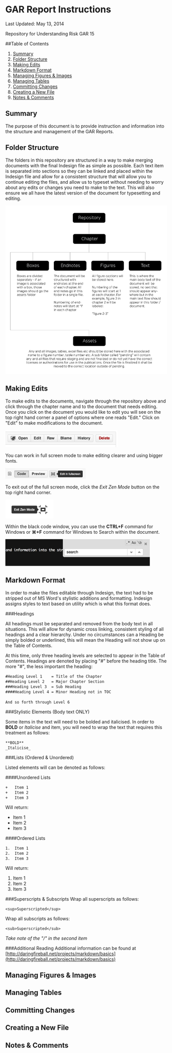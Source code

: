 # GAR Report Instructions

Last Updated: May 13, 2014

Repository for Understanding Risk GAR 15

##Table of Contents

1.  [Summary](#summary)
2.  [Folder Structure](#folder-structure)
3.  [Making Edits](#edits)
4.  [Markdown Format](#markdown)
5.  [Managing Figures & Images](#figures)
6.  [Managing Tables](#tables)
7.  [Committing Changes](#commit)
8.  [Creating a New File](#new-file)
9.  [Notes & Comments](#notes)


## <a name="summary"><a/>Summary

The purpose of this document is to provide instruction and information into the structure and management of the GAR Reports.

## <a name="folder-structure"><a/>Folder Structure

The folders in this repository are structured in a way to make merging documents with the final Indesign file as simple as possible. Each text item is separated into sections so they can be linked and placed within the Indesign file and allow for a consistent structure that will allow you to continue editing the files, and allow us to typeset without needing to worry about any edits or changes you need to make to the text. This will also ensure we all have the latest version of the document for typesetting and editing. 

<img src="/_assets/readme/readme_figure_01.png" title="Folder Structure" />

## <a name="edits"><a/>Making Edits

To make edits to the documents, navigate through the repository above and click through the chapter name and to the document that needs editing. Once you click on the document you would like to edit you will see on the top right hand corner a panel of options where one reads "Edit." Click on "Edit" to make modifications to the document.

<img src="/_assets/readme/readme_figure_02.png" title="Edit" width="350px" />

You can work in full screen mode to make editing clearer and using bigger fonts. 

<img src="/_assets/readme/readme_figure_03.png" title="Full Screen" width="250px" />

To exit out of the full screen mode, click the *Exit Zen Mode* button on the top right hand corner.

<img src="/_assets/readme/readme_figure_04.png" title="Exit Full Screen" width="150px" />

Within the black code window, you can use the **CTRL+F** command for Windows or **⌘+F** command for Windows to Search within the document.

<img src="/_assets/readme/readme_figure_05.png" title="Search" width="450px" />

## <a name="markdown"><a/>Markdown Format

In order to make the files editable through Indesign, the text had to be stripped out of MS Word's stylistic additions and formatting. Indesign assigns styles to text based on utility which is what this format does.

###Headings

All headings must be separated and removed from the body text in all situations. This will allow for dynamic cross linking, consistent styling of all headings and a clear hierarchy. Under no circumstances can a Heading be simply bolded or underlined, this will mean the Heading will not show up on the Table of Contents.

At this time, only three heading levels are selected to appear in the Table of Contents. Headings are denoted by placing "#" before the heading title. The more "#", the less important the heading:

```
#Heading Level 1    = Title of the Chapter
##Heading Level 2   = Major Chapter Section
###Heading Level 3  = Sub Heading
####Heading Level 4 = Minor Heading not in TOC

And so forth through Level 6
```

###Stylistic Elements (Body text ONLY)

Some items in the text will need to be bolded and italicised. In order to **BOLD** or _Italicise_ and item, you will need to wrap the text that requires this treatment as follows:

```
**BOLD**
_Italicise_
```

###Lists (Ordered & Unordered)

Listed elements will can be denoted as follows:

####Unordered Lists
```
+   Item 1
+   Item 2
+   Item 3
```
Will return:

+   Item 1
+   Item 2
+   Item 3

####Ordered Lists
```
1.  Item 1
2.  Item 2
3.  Item 3
```
Will return:

1.  Item 1
2.  Item 2
3.  Item 3

###Superscripts & Subscripts
Wrap all superscripts as follows:
```
<sup>Superscripted</sup>
```

Wrap all subscripts as follows:
```
<sub>Superscripted</sub>
```
_Take note of the "/" in the second item_

###Additional Reading
Additional information can be found at [http://daringfireball.net/projects/markdown/basics](http://daringfireball.net/projects/markdown/basics)

## <a name="figures"><a/>Managing Figures & Images

## <a name="tables"><a/>Managing Tables

## <a name="commit"><a/>Committing Changes

## <a name="new-file"><a/>Creating a New File

## <a name="notes"><a/>Notes & Comments

